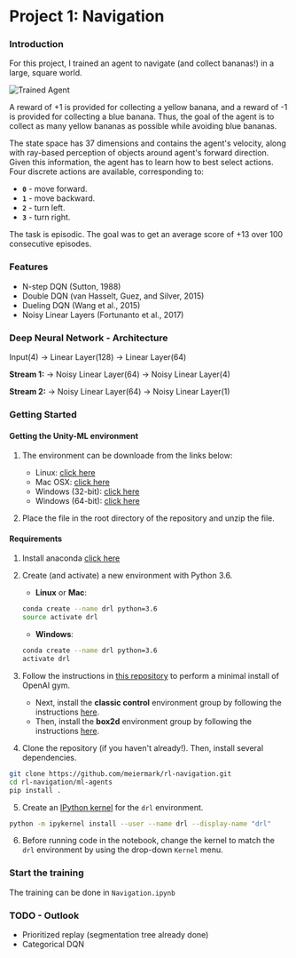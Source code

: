 [//]: # (Image References)

[image1]: https://user-images.githubusercontent.com/10624937/42135619-d90f2f28-7d12-11e8-8823-82b970a54d7e.gif "Trained Agent"

# Project 1: Navigation

### Introduction

For this project, I trained an agent to navigate (and collect bananas!) in a large, square world.  

![Trained Agent][image1]

A reward of +1 is provided for collecting a yellow banana, and a reward of -1 is provided for collecting a blue banana.  Thus, the goal of the agent is to collect as many yellow bananas as possible while avoiding blue bananas.  

The state space has 37 dimensions and contains the agent's velocity, along with ray-based perception of objects around agent's forward direction.  Given this information, the agent has to learn how to best select actions.  Four discrete actions are available, corresponding to:
- **`0`** - move forward.
- **`1`** - move backward.
- **`2`** - turn left.
- **`3`** - turn right.

The task is episodic. The goal was to get an average score of +13 over 100 consecutive episodes.

### Features
- N-step DQN (Sutton, 1988)
- Double DQN (van Hasselt, Guez, and Silver, 2015)
- Dueling DQN (Wang et al., 2015)
- Noisy Linear Layers (Fortunanto et al., 2017)

### Deep Neural Network - Architecture
Input(4) ->
Linear Layer(128) ->
Linear Layer(64)

**Stream 1:**
-> Noisy Linear Layer(64)
-> Noisy Linear Layer(4)

**Stream 2:**
-> Noisy Linear Layer(64)
-> Noisy Linear Layer(1)

### Getting Started

#### Getting the Unity-ML environment
1. The environment can be downloade from the links below:
    - Linux: [click here](https://s3-us-west-1.amazonaws.com/udacity-drlnd/P1/Banana/Banana_Linux.zip)
    - Mac OSX: [click here](https://s3-us-west-1.amazonaws.com/udacity-drlnd/P1/Banana/Banana.app.zip)
    - Windows (32-bit): [click here](https://s3-us-west-1.amazonaws.com/udacity-drlnd/P1/Banana/Banana_Windows_x86.zip)
    - Windows (64-bit): [click here](https://s3-us-west-1.amazonaws.com/udacity-drlnd/P1/Banana/Banana_Windows_x86_64.zip)
    
2. Place the file in the root directory of the repository and unzip the file.
 
#### Requirements
1. Install anaconda [click here](https://conda.io/docs/user-guide/install/index.html)
2. Create (and activate) a new environment with Python 3.6.

	- __Linux__ or __Mac__: 
	```bash
	conda create --name drl python=3.6
	source activate drl
	```
	- __Windows__: 
	```bash
	conda create --name drl python=3.6 
	activate drl
	```

3. Follow the instructions in [this repository](https://github.com/openai/gym) to perform a minimal install of OpenAI gym.  
	- Next, install the **classic control** environment group by following the instructions [here](https://github.com/openai/gym#classic-control).
	- Then, install the **box2d** environment group by following the instructions [here](https://github.com/openai/gym#box2d).

4. Clone the repository (if you haven't already!). Then, install several dependencies.
```bash
git clone https://github.com/meiermark/rl-navigation.git
cd rl-navigation/ml-agents
pip install .
```

5. Create an [IPython kernel](http://ipython.readthedocs.io/en/stable/install/kernel_install.html) for the `drl` environment.  
```bash
python -m ipykernel install --user --name drl --display-name "drl"
```

6. Before running code in the notebook, change the kernel to match the `drl` environment by using the drop-down `Kernel` menu. 


### Start the training
The training can be done in `Navigation.ipynb`  


### TODO - Outlook
- Prioritized replay (segmentation tree already done)
- Categorical DQN
